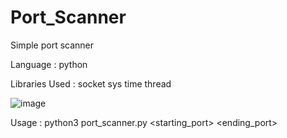 # Port_Scanner
Simple port scanner

Language : 
  python

Libraries Used : 
  socket
  sys
  time
  thread

![image](https://github.com/sumeet-darekar/Port_Scanner/assets/79735377/6851853b-d8a6-43b6-a563-e15f5473f9a5)

Usage : python3 port_scanner.py <ip> <starting_port> <ending_port>
